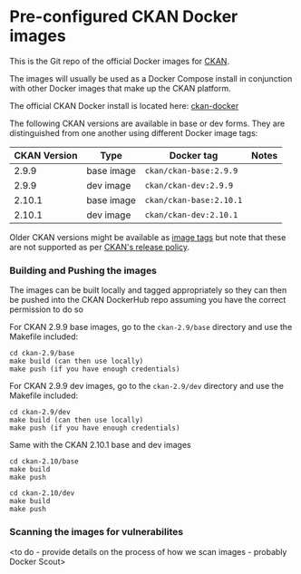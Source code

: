 # Pre-configured CKAN Docker images

This is the Git repo of the official Docker images for [CKAN](https://github.com/ckan/ckan/).

The images will usually be used as a Docker Compose install in conjunction with other Docker images that make up the CKAN platform. 

The official CKAN Docker install is located here: [ckan-docker](https://github.com/ckan/ckan-docker)

The following CKAN versions are available in base or dev forms. They are distinguished from one another using different Docker image tags:

| CKAN Version | Type | Docker tag | Notes |
| --- | --- | --- | --- |
| 2.9.9 | base image | `ckan/ckan-base:2.9.9` |  |
| 2.9.9 | dev image | `ckan/ckan-dev:2.9.9` |  |
| 2.10.1 | base image | `ckan/ckan-base:2.10.1` |  |
| 2.10.1 | dev image | `ckan/ckan-dev:2.10.1` |  |

Older CKAN versions might be available as [image tags](https://hub.docker.com/r/ckan/ckan-base/tags) but note that these are not supported as per [CKAN's release policy](https://docs.ckan.org/en/latest/maintaining/releases.html#supported-versions).


### Building and Pushing the images

The images can be built locally and tagged appropriately so they can then be pushed into the CKAN DockerHub repo
assuming you have the correct permission to do so

For CKAN 2.9.9 base images, go to the `ckan-2.9/base` directory and use the Makefile included:

    cd ckan-2.9/base
    make build (can then use locally)
    make push (if you have enough credentials)

For CKAN 2.9.9 dev images, go to the `ckan-2.9/dev` directory and use the Makefile included:

    cd ckan-2.9/dev
    make build (can then use locally)
    make push (if you have enough credentials)

Same with the CKAN 2.10.1 base and dev images 

    cd ckan-2.10/base
    make build
    make push

    cd ckan-2.10/dev
    make build
    make push

### Scanning the images for vulnerabilites

<to do - provide details on the process of how we scan images - probably Docker Scout>

